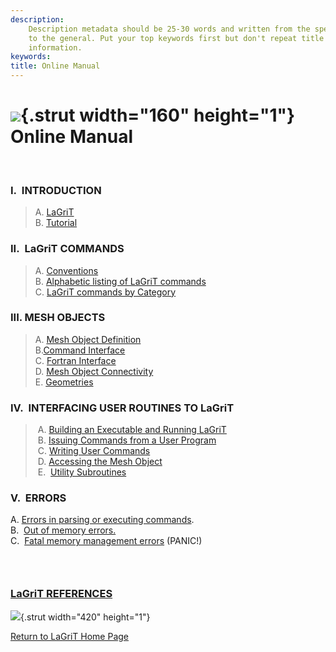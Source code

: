 ```yaml
---
description: 
    Description metadata should be 25-30 words and written from the specific
    to the general. Put your top keywords first but don't repeat title
    information.
keywords:  
title: Online Manual
---
```




![](http://www.lanl.gov/images/xtransparent.gif){.strut width="160"
height="1"}
Online Manual
=============

 

### **I.  INTRODUCTION**

> A. [LaGriT](docs/LaGriT.html)\
> B. [Tutorial](docs/Tutoria1.html)

### II.  LaGriT COMMANDS

> A. [Conventions](docs/conventions.html)\
> B. [Alphabetic listing of LaGriT commands](commands.shtml)\
> C. [LaGriT commands by Category](commands_cat.shtml)

### III. MESH OBJECTS

> A. [Mesh Object Definition](docs/meshobject.html)\
> B.[Command Interface](docs/commandi.html)\
> C. [Fortran Interface](docs/fortran.html)\
> D. [Mesh Object Connectivity](docs/meshobjcon.html)\
> E. [Geometries](docs/geometries.html)

### IV.  INTERFACING USER ROUTINES TO LaGriT

>  A. [Building an Executable and Running LaGriT](docs/build.html)\
>  B. [Issuing Commands from a User Program](docs/issuing.html)\
>  C. [Writing User Commands](docs/writing.html)\
>  D. [Accessing the Mesh Object](docs/accessing.html)\
>  E.  [Utility Subroutines](util.shtml)

> > <div align="left">
> >
> > 

### V.  ERRORS

A. [Errors in parsing or executing commands](docs/errors.html#parse).\
B.  [Out of memory errors.](docs/errors.html#memory)\
C.  [Fatal memory management errors](docs/errors.html#panic) (PANIC!)
###  

### [LaGriT REFERENCES](docs/References.html)

![](http://www.lanl.gov/images/xtransparent.gif){.strut width="420"
height="1"}

[Return to LaGriT Home Page](index.shtml)

 

 

 


